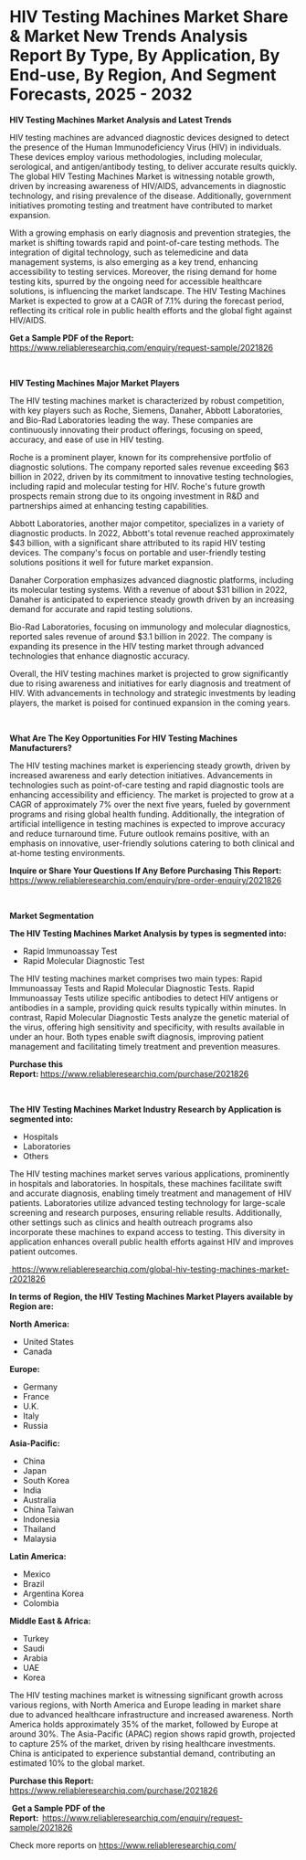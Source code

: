 <p><h1>HIV Testing Machines Market Share & Market New Trends Analysis Report By Type, By Application, By End-use, By Region, And Segment Forecasts, 2025 - 2032</h1></p><p><strong>HIV Testing Machines Market Analysis and Latest Trends</strong></p>
<p><p>HIV testing machines are advanced diagnostic devices designed to detect the presence of the Human Immunodeficiency Virus (HIV) in individuals. These devices employ various methodologies, including molecular, serological, and antigen/antibody testing, to deliver accurate results quickly. The global HIV Testing Machines Market is witnessing notable growth, driven by increasing awareness of HIV/AIDS, advancements in diagnostic technology, and rising prevalence of the disease. Additionally, government initiatives promoting testing and treatment have contributed to market expansion.</p><p>With a growing emphasis on early diagnosis and prevention strategies, the market is shifting towards rapid and point-of-care testing methods. The integration of digital technology, such as telemedicine and data management systems, is also emerging as a key trend, enhancing accessibility to testing services. Moreover, the rising demand for home testing kits, spurred by the ongoing need for accessible healthcare solutions, is influencing the market landscape. The HIV Testing Machines Market is expected to grow at a CAGR of 7.1% during the forecast period, reflecting its critical role in public health efforts and the global fight against HIV/AIDS.</p></p>
<p><strong>Get a Sample PDF of the Report:&nbsp;</strong> <a href="https://www.reliableresearchiq.com/enquiry/request-sample/2021826?utm_campaign=3503&utm_medium=2&utm_source=Github&utm_content=ia&utm_term=29032025&utm_id=hiv-testing-machines">https://www.reliableresearchiq.com/enquiry/request-sample/2021826</a></p>
<p>&nbsp;</p>
<p><strong>HIV Testing Machines Major Market Players</strong></p>
<p><p>The HIV testing machines market is characterized by robust competition, with key players such as Roche, Siemens, Danaher, Abbott Laboratories, and Bio-Rad Laboratories leading the way. These companies are continuously innovating their product offerings, focusing on speed, accuracy, and ease of use in HIV testing.</p><p>Roche is a prominent player, known for its comprehensive portfolio of diagnostic solutions. The company reported sales revenue exceeding $63 billion in 2022, driven by its commitment to innovative testing technologies, including rapid and molecular testing for HIV. Roche's future growth prospects remain strong due to its ongoing investment in R&D and partnerships aimed at enhancing testing capabilities.</p><p>Abbott Laboratories, another major competitor, specializes in a variety of diagnostic products. In 2022, Abbott's total revenue reached approximately $43 billion, with a significant share attributed to its rapid HIV testing devices. The company's focus on portable and user-friendly testing solutions positions it well for future market expansion.</p><p>Danaher Corporation emphasizes advanced diagnostic platforms, including its molecular testing systems. With a revenue of about $31 billion in 2022, Danaher is anticipated to experience steady growth driven by an increasing demand for accurate and rapid testing solutions.</p><p>Bio-Rad Laboratories, focusing on immunology and molecular diagnostics, reported sales revenue of around $3.1 billion in 2022. The company is expanding its presence in the HIV testing market through advanced technologies that enhance diagnostic accuracy.</p><p>Overall, the HIV testing machines market is projected to grow significantly due to rising awareness and initiatives for early diagnosis and treatment of HIV. With advancements in technology and strategic investments by leading players, the market is poised for continued expansion in the coming years.</p></p>
<p>&nbsp;</p>
<p><strong>What Are The Key Opportunities For HIV Testing Machines Manufacturers?</strong></p>
<p><p>The HIV testing machines market is experiencing steady growth, driven by increased awareness and early detection initiatives. Advancements in technologies such as point-of-care testing and rapid diagnostic tools are enhancing accessibility and efficiency. The market is projected to grow at a CAGR of approximately 7% over the next five years, fueled by government programs and rising global health funding. Additionally, the integration of artificial intelligence in testing machines is expected to improve accuracy and reduce turnaround time. Future outlook remains positive, with an emphasis on innovative, user-friendly solutions catering to both clinical and at-home testing environments.</p></p>
<p><strong>Inquire or Share Your Questions If Any Before Purchasing This Report:</strong> <a href="https://www.reliableresearchiq.com/enquiry/pre-order-enquiry/2021826?utm_campaign=3503&utm_medium=2&utm_source=Github&utm_content=ia&utm_term=29032025&utm_id=hiv-testing-machines">https://www.reliableresearchiq.com/enquiry/pre-order-enquiry/2021826</a></p>
<p>&nbsp;</p>
<p><strong>Market Segmentation</strong></p>
<p><strong>The HIV Testing Machines Market Analysis by types is segmented into:</strong></p>
<p><ul><li>Rapid Immunoassay Test</li><li>Rapid Molecular Diagnostic Test</li></ul></p>
<p><p>The HIV testing machines market comprises two main types: Rapid Immunoassay Tests and Rapid Molecular Diagnostic Tests. Rapid Immunoassay Tests utilize specific antibodies to detect HIV antigens or antibodies in a sample, providing quick results typically within minutes. In contrast, Rapid Molecular Diagnostic Tests analyze the genetic material of the virus, offering high sensitivity and specificity, with results available in under an hour. Both types enable swift diagnosis, improving patient management and facilitating timely treatment and prevention measures.</p></p>
<p><strong>Purchase this Report:&nbsp;</strong><a href="https://www.reliableresearchiq.com/purchase/2021826?utm_campaign=3503&utm_medium=2&utm_source=Github&utm_content=ia&utm_term=29032025&utm_id=hiv-testing-machines">https://www.reliableresearchiq.com/purchase/2021826</a></p>
<p>&nbsp;</p>
<p><strong>The HIV Testing Machines Market Industry Research by Application is segmented into:</strong></p>
<p><ul><li>Hospitals</li><li>Laboratories</li><li>Others</li></ul></p>
<p><p>The HIV testing machines market serves various applications, prominently in hospitals and laboratories. In hospitals, these machines facilitate swift and accurate diagnosis, enabling timely treatment and management of HIV patients. Laboratories utilize advanced testing technology for large-scale screening and research purposes, ensuring reliable results. Additionally, other settings such as clinics and health outreach programs also incorporate these machines to expand access to testing. This diversity in application enhances overall public health efforts against HIV and improves patient outcomes.</p></p>
<p><a href="https://www.reliableresearchiq.com/global-hiv-testing-machines-market-r2021826?utm_campaign=3503&utm_medium=2&utm_source=Github&utm_content=ia&utm_term=29032025&utm_id=hiv-testing-machines">&nbsp;https://www.reliableresearchiq.com/global-hiv-testing-machines-market-r2021826</a></p>
<p><strong>In terms of Region, the HIV Testing Machines Market Players available by Region are:</strong></p>
<p>
    <p> <strong> North America: </strong>
        <ul>
            <li>United States</li>
            <li>Canada</li>
        </ul>
        </p> 
    <p> <strong> Europe: </strong>
        <ul>
            <li>Germany</li>
            <li>France</li>
            <li>U.K.</li>
            <li>Italy</li>
            <li>Russia</li>
        </ul>
        </p> 
    <p> <strong> Asia-Pacific: </strong>
        <ul>
            <li>China</li>
            <li>Japan</li>
            <li>South Korea</li>
            <li>India</li>
            <li>Australia</li>
            <li>China Taiwan</li>
            <li>Indonesia</li>
            <li>Thailand</li>
            <li>Malaysia</li>
        </ul>
        </p> 
    <p> <strong> Latin America: </strong>
        <ul>
            <li>Mexico</li>
            <li>Brazil</li>
            <li>Argentina Korea</li>
            <li>Colombia</li>
        </ul>
        </p> 
    <p> <strong> Middle East & Africa: </strong>
        <ul>
            <li>Turkey</li>
            <li>Saudi</li>
            <li>Arabia</li>
            <li>UAE</li>
            <li>Korea</li>
        </ul>
    </p>
    </p>
<p><p>The HIV testing machines market is witnessing significant growth across various regions, with North America and Europe leading in market share due to advanced healthcare infrastructure and increased awareness. North America holds approximately 35% of the market, followed by Europe at around 30%. The Asia-Pacific (APAC) region shows rapid growth, projected to capture 25% of the market, driven by rising healthcare investments. China is anticipated to experience substantial demand, contributing an estimated 10% to the global market.</p></p>
<p><strong>Purchase this Report: </strong><a href="https://www.reliableresearchiq.com/purchase/2021826?utm_campaign=3503&utm_medium=2&utm_source=Github&utm_content=ia&utm_term=29032025&utm_id=hiv-testing-machines">https://www.reliableresearchiq.com/purchase/2021826</a></p>
<p>&nbsp;<strong>Get a Sample PDF of the Report:&nbsp;&nbsp;</strong><a href="https://www.reliableresearchiq.com/enquiry/request-sample/2021826?utm_campaign=3503&utm_medium=2&utm_source=Github&utm_content=ia&utm_term=29032025&utm_id=hiv-testing-machines">https://www.reliableresearchiq.com/enquiry/request-sample/2021826</a></p>
<p><strong></strong></p>
<p>Check more reports on <a href="https://www.reliableresearchiq.com/?utm_campaign=3503&utm_medium=2&utm_source=Github&utm_content=ia&utm_term=29032025&utm_id=hiv-testing-machines">https://www.reliableresearchiq.com/</a></p>